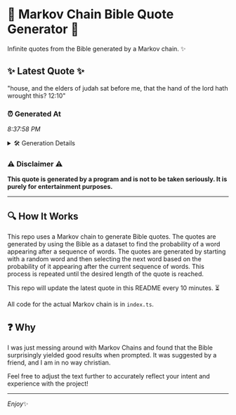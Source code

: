# 📖 Markov Chain Bible Quote Generator 📖

Infinite quotes from the Bible generated by a Markov chain. ✨

## ✨ Latest Quote ✨
"house, and the elders of judah sat before me, that the hand of the lord hath wrought this? 12:10"

### ⏰ Generated At
*8:37:58 PM*

<details>
    <summary>🛠️ Generation Details</summary>
    <p>
        <strong>🌱 Seed:</strong> house,<br>
        <strong>🔄 Iterations:</strong> 18<br>
        <strong>📜 Context History:</strong><br>[ house, ]: and<br>[ house,, and ]: the<br>[ house,, and, the ]: elders<br>[ house,, and, the, elders ]: of<br>[ house,, and, the, elders, of ]: judah<br>[ house,, and, the, elders, of, judah ]: sat<br>[ and, the, elders, of, judah, sat ]: before<br>[ the, elders, of, judah, sat, before ]: me,<br>[ elders, of, judah, sat, before, me, ]: that<br>[ of, judah, sat, before, me,, that ]: the<br>[ judah, sat, before, me,, that, the ]: hand<br>[ sat, before, me,, that, the, hand ]: of<br>[ before, me,, that, the, hand, of ]: the<br>[ me,, that, the, hand, of, the ]: lord<br>[ that, the, hand, of, the, lord ]: hath<br>[ the, hand, of, the, lord, hath ]: wrought<br>[ hand, of, the, lord, hath, wrought ]: this?<br>[ of, the, lord, hath, wrought, this? ]: 12:10<br>
    </p>
</details>

### ⚠️ Disclaimer ⚠️
**This quote is generated by a program and is not to be taken seriously. It is purely for entertainment purposes.**

---

## 🔍 How It Works

This repo uses a Markov chain to generate Bible quotes. The quotes are generated by using the Bible as a dataset to find the probability of a word appearing after a sequence of words. The quotes are generated by starting with a random word and then selecting the next word based on the probability of it appearing after the current sequence of words. This process is repeated until the desired length of the quote is reached.

This repo will update the latest quote in this README every 10 minutes. ⏳

All code for the actual Markov chain is in `index.ts`.

## ❓ Why

I was just messing around with Markov Chains and found that the Bible surprisingly yielded good results when prompted. 
It was suggested by a friend, and I am in no way christian.

Feel free to adjust the text further to accurately reflect your intent and experience with the project!

---

*Enjoy*✨
